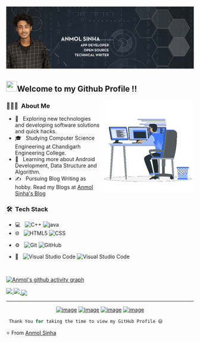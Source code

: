 ![MasterHead](https://github.com/28Anmolsinha/28Anmolsinha/blob/main/Bg%20cover.jpg)

<h2> <img src="https://github.com/TheDudeThatCode/TheDudeThatCode/blob/master/Assets/Hi.gif" width="29px" height="29px">Welcome to my Github Profile !!</h2>
<picture> <img align="right" src="https://github.com/0xAbdulKhalid/0xAbdulKhalid/raw/main/assets/mdImages/Right_Side.gif" width = 250px></picture>




<!-- ![Visitor Count](https://profile-counter.glitch.me/{28Anmolsinha}/count.svg) -->

<h3> 👨🏻‍💻 &nbsp;About Me </h3>

- 🤔 &nbsp; Exploring new technologies and developing software solutions and quick hacks.
- 🎓 &nbsp; Studying Computer Science Engineering at Chandigarh Engineering College.
- 🌱 &nbsp; Learning more about Android Development, Data Structure and Algorithm.
- ✍ &nbsp; Pursuing Blog Writing as hobby. Read my Blogs at <a href="https://hashnode.com/@AnmolSinha">Anmol Sinha's Blog</a>

<h3> 🛠 &nbsp;Tech Stack</h3>

- 💻 &nbsp;
 ![C++](https://img.shields.io/badge/-C++-333333?style=flat&logo=Java&logoColor=007396)
 ![java](https://img.shields.io/badge/-Java-333333?style=flat&logo=Java&logoColor=007396)
- 🌐 &nbsp;
  ![HTML5](https://img.shields.io/badge/-HTML5-333333?style=flat&logo=HTML5)
  ![CSS](https://img.shields.io/badge/-CSS-333333?style=flat&logo=CSS3&logoColor=1572B6)
  
<!--   ![Node.js](https://img.shields.io/badge/-Node.js-333333?style=flat&logo=node.js)
  ![React](https://img.shields.io/badge/-React-333333?style=flat&logo=react) -->
<!-- - 🛢 &nbsp;
  ![MySQL](https://img.shields.io/badge/-MySQL-333333?style=flat&logo=mysql)
  ![MongoDB](https://img.shields.io/badge/-MongoDB-333333?style=flat&logo=mongodb) -->
- ⚙ &nbsp;
  ![Git](https://img.shields.io/badge/-Git-333333?style=flat&logo=git)
  ![GitHub](https://img.shields.io/badge/-GitHub-333333?style=flat&logo=github)
<!--   ![Markdown](https://img.shields.io/badge/-Markdown-333333?style=flat&logo=markdown) -->
- 🔧 &nbsp;
  ![Visual Studio Code](https://img.shields.io/badge/-Visual%20Studio%20Code-333333?style=flat&logo=visual-studio-code&logoColor=007ACC)
  ![Visual Studio Code](https://img.shields.io/badge/-Android%20Studio%20-333333?style=flat&logo=androidstudio&logoColor=007ACC)
<!--   ![RStudio](https://img.shields.io/badge/-RStudio-333333?style=flat&logo=rstudio)
  ![Eclipse](https://img.shields.io/badge/-Eclipse-333333?style=flat&logo=eclipse-ide&logoColor=2C2255) -->
<!-- - 🖥 &nbsp;
  ![Illustrator](https://img.shields.io/badge/-Illustrator-333333?style=flat&logo=adobe-illustrator)
  ![Photoshop](https://img.shields.io/badge/-Photoshop-333333?style=flat&logo=adobe-photoshop)
  ![InDesign](https://img.shields.io/badge/-InDesign-333333?style=flat&logo=adobe-indesign)
 -->
<br/>
<!-- <img src="https://img.shields.io/github/followers/28Anmolsinha?style=social"></img> -->

[![Anmol's github activity graph](https://github-readme-activity-graph.cyclic.app/graph?username=28Anmolsinha&theme=dracula)](https://github.com/28Anmolsinha/github-readme-activity-graph)

<a href="https://github.com/28Anmolsinha">
  <img width="48%" src="https://github-readme-stats.vercel.app/api?username=28Anmolsinha&show_icons=true&theme=tokyonight" />
  <img width="48%" src="https://streak-stats.demolab.com/?user=28Anmolsinha&theme=tokyonight&layout=compact" />
  <img width="48%" align="center" src="https://github-readme-stats.vercel.app/api/top-langs/?username=28Anmolsinha&theme=tokyonight&layout=compact" />
</a>





<br/>

<!-- <h3> 🤝🏻 &nbsp;Connect with Me </h3> -->
<hr>


<!-- [![Typing SVG](https://readme-typing-svg.herokuapp.com/?size=30&duration=6000&color=189C07&vCenter=true&lines=Connect+With+Me🤝)](https://git.io/typing-svg) 

<p align="center">
<a href="https://github.com/28Anmolsinha/"><img alt="GitHub" src="https://img.shields.io/badge/github-28Anmolsinha-blue&logo=Github"></a>
<a href="https://www.linkedin.com/in/anmolsinha28/"><img alt="LinkedIn" src="https://img.shields.io/badge/LinkedIn-Anmol%20Sinha-blue?style=flat-square&logo=linkedin"></a>
<a href="https://www.instagram.com/_anmol.sinha__/"><img alt="Instagram" src="https://img.shields.io/badge/Instagram-Anmol%20Sinha-blue?style=flat-square&logo=instagram"></a>
<a href="https://mobile.twitter.com/AnmolSinha28"><img alt="Twitter" src="https://img.shields.io/badge/twitter-AnmolSinha28-blue?style=flat-square&logo=twitter"></a>
<a href="mailto:mailmeatanmol@gmail.com"><img alt="Email" src="https://img.shields.io/badge/Email-mailmeatanmol@gmail.com-blue?style=flat-square&logo=gmail"></a>

</p> -->
<div align="center">
 
[![image](https://img.shields.io/badge/LinkedIn-0077B5?style=for-the-badge&logo=linkedin&logoColor=white)](https://www.linkedin.com/in/anmolsinha28/)
[![image](https://img.shields.io/badge/Instagram-E4405F?style=for-the-badge&logo=instagram&logoColor=white)](https://www.instagram.com/_anmol.sinha__/)
[![image](https://img.shields.io/badge/Twitter-1DA1F2?style=for-the-badge&logo=twitter&logoColor=white)](https://mobile.twitter.com/AnmolSinha28)
[![image](https://img.shields.io/badge/Gmail-D14836?style=for-the-badge&logo=gmail&logoColor=white)](mailto:mailmeatanmol@gmail.com)
 
</div>


```Python
 Thank You for taking the time to view my GitHub Profile 😄
 ```

⭐ From [Anmol Sinha](https://github.com/28Anmolsinha)

<!---
Anmolsinha/Anmolsinha is a ✨ special ✨ repository because its `README.md` (this file) appears on your GitHub profile.
You can click the Preview link to take a look at your changes.
--->
